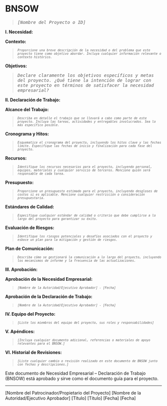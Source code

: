 # BNSOW 
> <cite><kbd>[Nombre del Proyecto o ID]</kbd></cite>

**I. Necesidad:**

**Contexto:**
> <sub><sub><cite><kbd>Proporcione una breve descripción de la necesidad o del problema que este proyecto tiene como objetivo abordar. Incluya cualquier información relevante o contexto histórico.</kbd></cite></sub></sub>



**Objetivos:**
> <cite><kbd>Declare claramente los objetivos específicos y metas del proyecto. ¿Qué tiene la intención de lograr con este proyecto en términos de satisfacer la necesidad empresarial?</kbd></cite>

**II. Declaración de Trabajo:**

**Alcance del Trabajo:**
> <sub><sub><cite><kbd>Describa en detalle el trabajo que se llevará a cabo como parte de este proyecto. Incluya las tareas, actividades y entregables involucrados. Sea lo más específico posible.</kbd></cite></sub></sub>

**Cronograma y Hitos:**
> <sub><sub><cite><kbd>Esquematice el cronograma del proyecto, incluyendo los hitos clave y las fechas límite. Especifique las fechas de inicio y finalización para cada fase del proyecto.</kbd></cite></sub></sub>

**Recursos:**
> <sub><sub><cite><kbd>Identifique los recursos necesarios para el proyecto, incluyendo personal, equipos, materiales y cualquier servicio de terceros. Mencione quién será responsable de cada tarea.</kbd></cite></sub></sub>

**Presupuesto:**
> <sub><sub><cite><kbd>Proporcione un presupuesto estimado para el proyecto, incluyendo desgloses de costos si es aplicable. Mencione cualquier restricción o consideración presupuestaria.</kbd></cite></sub></sub>

**Estándares de Calidad:**
> <sub><sub><cite><kbd>Especifique cualquier estándar de calidad o criterio que debe cumplirse a lo largo del proyecto para garantizar su éxito.</kbd></cite></sub></sub>

**Evaluación de Riesgos:**
> <sub><sub><cite><kbd>Identifique los riesgos potenciales y desafíos asociados con el proyecto y esboce un plan para la mitigación y gestión de riesgos.</kbd></cite></sub></sub>

**Plan de Comunicación:**
> <sub><sub><cite><kbd>Describa cómo se gestionará la comunicación a lo largo del proyecto, incluyendo los mecanismos de informe y la frecuencia de las actualizaciones.</kbd></cite></sub></sub>

**III. Aprobación:**

**Aprobación de la Necesidad Empresarial:**
> <sub><sub><cite><kbd>[Nombre de la Autoridad/Ejecutivo Aprobador] - [Fecha]</kbd></cite></sub></sub>

**Aprobación de la Declaración de Trabajo:**
> <sub><sub><cite><kbd>[Nombre de la Autoridad/Ejecutivo Aprobador] - [Fecha]</kbd></cite></sub></sub>

**IV. Equipo del Proyecto:**
> <sub><sub><cite><kbd>[Liste los miembros del equipo del proyecto, sus roles y responsabilidades]</kbd></cite></sub></sub>

**V. Apéndices:**
> <sub><sub><cite><kbd>[Incluya cualquier documento adicional, referencias o materiales de apoyo relevantes para el BNSOW.]</kbd></cite></sub></sub>

**VI. Historial de Revisiones:**
> <sub><sub><cite><kbd>[Liste cualquier cambio o revisión realizado en este documento de BNSOW junto con fechas y descripciones.]</kbd></cite></sub></sub>

Este documento de Necesidad Empresarial – Declaración de Trabajo (BNSOW) está aprobado y sirve como el documento guía para el proyecto.

_________________________                     _________________________
[Nombre del Patrocinador/Propietario del Proyecto] [Nombre de la Autoridad/Ejecutivo Aprobador]
[Título]                                        [Título]
[Fecha]                                         [Fecha]
